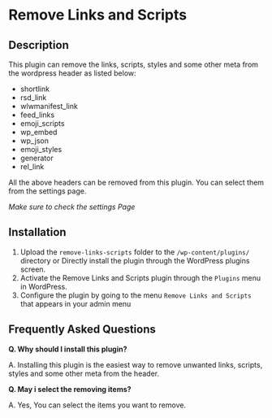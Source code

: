 # Remove Links and Scripts

## Description 

This plugin can remove the links, scripts, styles and some other meta from the wordpress header as listed below:

* shortlink
* rsd_link
* wlwmanifest_link
* feed_links
* emoji_scripts 
* wp_embed 
* wp_json
* emoji_styles 
* generator
* rel_link


All the above headers can be removed from this plugin. You can select them from the settings page. 

*Make sure to check the settings Page*

## Installation 

1. Upload the `remove-links-scripts` folder to the `/wp-content/plugins/` directory or Directly install the plugin through the WordPress plugins screen.
2. Activate the Remove Links and Scripts plugin through the `Plugins` menu in WordPress.
3. Configure the plugin by going to the menu `Remove Links and Scripts` that appears in your admin menu

## Frequently Asked Questions 

**Q. Why should I install this plugin?**

A. Installing this plugin is the easiest way to remove unwanted links, scripts, styles and some other meta from the header.

**Q. May i select the removing items?**

A. Yes, You can select the items you want to remove.
